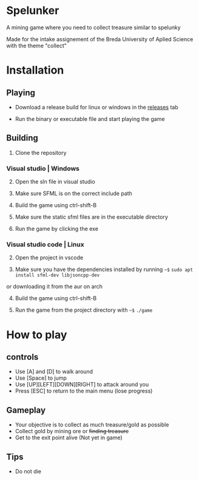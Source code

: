 # Spelunker
A mining game where you need to collect treasure similar to spelunky

Made for the intake assignement of the Breda University of Aplied Science
with the theme "collect"

# Installation

## Playing

- Download a release build for linux or windows in the [releases](https://github.com/Twenmod/Portfoliogame/releases) tab

- Run the binary or executable file and start playing the game

## Building

1. Clone the repository

### Visual studio | Windows
2. Open the sln file in visual studio

3. Make sure SFML is on the correct include path

4. Build the game using ctrl-shift-B

5. Make sure the static sfml files are in the executable directory

6. Run the game by clicking the exe

### Visual studio code | Linux
2. Open the project in vscode

3. Make sure you have the dependencies installed by running
`~$` `sudo apt install sfml-dev libjsoncpp-dev`

or downloading it from the aur on arch

4. Build the game using ctrl-shift-B

5. Run the game from the project directory with `~$` `./game`


# How to play

## controls
- Use [A] and [D] to walk around
- Use [Space] to jump
- Use [UP][LEFT][DOWN][RIGHT] to attack around you
- Press [ESC] to return to the main menu (lose progress)

## Gameplay
- Your objective is to collect as much treasure/gold as possible
- Collect gold by mining ore or ~~finding treasure~~
- Get to the exit point alive (Not yet in game)

## Tips
- Do not die
